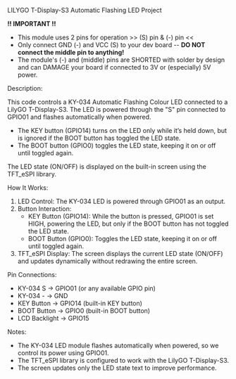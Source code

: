  LILYGO T-Display-S3 Automatic Flashing LED Project

 **!! IMPORTANT !!**
  - This module uses 2 pins for operation >> (S) pin & (-) pin <<
  - Only connect GND (-) and VCC (S) to your dev board -- **DO NOT connect the middle pin to anything!**
  - The module's (-) and (middle) pins are SHORTED with solder by design and can DAMAGE your board if connected to 3V or (especially) 5V power.

 Description:

   This code controls a KY-034 Automatic Flashing Colour LED connected to a LilyGO T-Display-S3.
   The LED is powered through the "S" pin connected to GPIO01 and flashes automatically when powered.
   - The KEY button (GPIO14) turns on the LED only while it’s held down, but is ignored if the BOOT button has toggled the LED state.
   - The BOOT button (GPIO0) toggles the LED state, keeping it on or off until toggled again.
   
   The LED state (ON/OFF) is displayed on the built-in screen using the TFT_eSPI library.

 How It Works:
   1. LED Control: The KY-034 LED is powered through GPIO01 as an output.
   2. Button Interaction:
      - KEY Button (GPIO14): While the button is pressed, GPIO01 is set HIGH, powering the LED, but only if the BOOT button has not toggled the LED state.
      - BOOT Button (GPIO0): Toggles the LED state, keeping it on or off until toggled again.
   3. TFT_eSPI Display: The screen displays the current LED state (ON/OFF) and updates dynamically without redrawing the entire screen.

 Pin Connections:
  - KY-034 S      -> GPIO01 (or any available GPIO pin)
  - KY-034 -      -> GND
  - KEY Button    -> GPIO14 (built-in KEY button)
  - BOOT Button   -> GPIO0 (built-in BOOT button)
  - LCD Backlight -> GPIO15

 Notes:
  - The KY-034 LED module flashes automatically when powered, so we control its power using GPIO01.
  - The TFT_eSPI library is configured to work with the LilyGO T-Display-S3.
  - The screen updates only the LED state text to improve performance.
